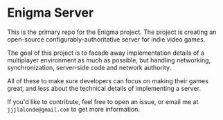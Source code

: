 # Enigma Server

This is the primary repo for the Enigma project. The project is creating an open-source configurably-authoritative server for indie video games.

The goal of this project is to facade away implementation details of a multiplayer environment as much as possible, but handling networking, synchronization, server-side code and network authority.

All of these to make sure developers can focus on making their games great, and less about the technical details of implementing a server.

If you'd like to contribute, feel free to open an issue, or email me at `jjjlalonde@gmail.com` to get more information.
